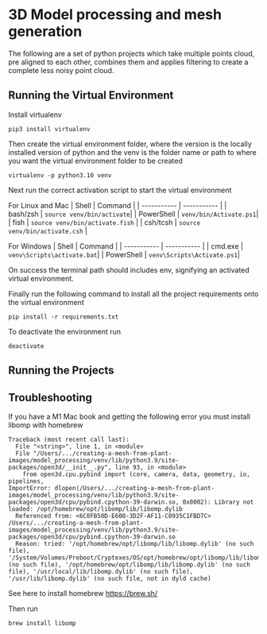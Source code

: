 # 3D Model processing and mesh generation

The following are a set of python projects which take multiple points cloud, pre aligned to each other, combines them and applies filtering to create a complete less noisy point cloud.

## Running the Virtual Environment

Install virtualenv

```
pip3 install virtualenv
```

Then create the virtual environment folder, where the version is the locally installed version of python and the venv is the folder name or path to where you want the virtual environment folder to be created

```
virtualenv -p python3.10 venv
```

Next run the correct activation script to start the virtual environment

For Linux and Mac
| Shell | Command |
| ----------- | ----------- |
| bash/zsh | `source venv/bin/activate`|
| PowerShell | `venv/bin/Activate.ps1`|
| fish | `source venv/bin/activate.fish` |
| csh/tcsh | `source venv/bin/activate.csh` |

For Windows
| Shell | Command |
| ----------- | ----------- |
| cmd.exe | `venv\Scripts\activate.bat`|
| PowerShell | `venv\Scripts\Activate.ps1`|

On success the terminal path should includes env, signifying an activated virtual environment.

Finally run the following command to install all the project requirements onto the virtual environment

```
pip install -r requirements.txt
```

To deactivate the environment run

```
deactivate
```

## Running the Projects

## Troubleshooting

If you have a M1 Mac book and getting the following error you must install libomp with homebrew

```
Traceback (most recent call last):
  File "<string>", line 1, in <module>
  File "/Users/.../creating-a-mesh-from-plant-images/model_processing/venv/lib/python3.9/site-packages/open3d/__init__.py", line 93, in <module>
    from open3d.cpu.pybind import (core, camera, data, geometry, io, pipelines,
ImportError: dlopen(/Users/.../creating-a-mesh-from-plant-images/model_processing/venv/lib/python3.9/site-packages/open3d/cpu/pybind.cpython-39-darwin.so, 0x0002): Library not loaded: /opt/homebrew/opt/libomp/lib/libomp.dylib
  Referenced from: <6C0FB50D-E600-3D2F-AF11-C0935C1FBD7C> /Users/.../creating-a-mesh-from-plant-images/model_processing/venv/lib/python3.9/site-packages/open3d/cpu/pybind.cpython-39-darwin.so
  Reason: tried: '/opt/homebrew/opt/libomp/lib/libomp.dylib' (no such file), '/System/Volumes/Preboot/Cryptexes/OS/opt/homebrew/opt/libomp/lib/libomp.dylib' (no such file), '/opt/homebrew/opt/libomp/lib/libomp.dylib' (no such file), '/usr/local/lib/libomp.dylib' (no such file), '/usr/lib/libomp.dylib' (no such file, not in dyld cache)
```

See here to install homebrew https://brew.sh/

Then run

```
brew install libomp
```
